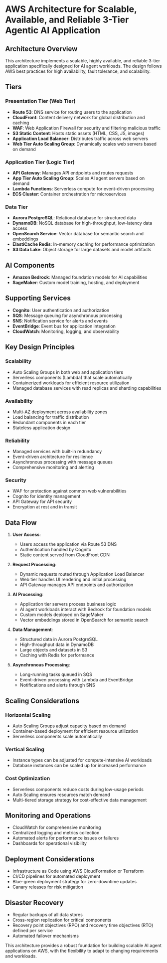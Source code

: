 # AWS Architecture for Scalable, Available, and Reliable 3-Tier Agentic AI Application

## Architecture Overview

This architecture implements a scalable, highly available, and reliable 3-tier application specifically designed for AI agent workloads. The design follows AWS best practices for high availability, fault tolerance, and scalability.

## Tiers

### Presentation Tier (Web Tier)
- **Route 53**: DNS service for routing users to the application
- **CloudFront**: Content delivery network for global distribution and caching
- **WAF**: Web Application Firewall for security and filtering malicious traffic
- **S3 Static Content**: Hosts static assets (HTML, CSS, JS, images)
- **Application Load Balancer**: Distributes traffic across web servers
- **Web Tier Auto Scaling Group**: Dynamically scales web servers based on demand

### Application Tier (Logic Tier)
- **API Gateway**: Manages API endpoints and routes requests
- **App Tier Auto Scaling Group**: Scales AI agent servers based on demand
- **Lambda Functions**: Serverless compute for event-driven processing
- **ECS Cluster**: Container orchestration for microservices

### Data Tier
- **Aurora PostgreSQL**: Relational database for structured data
- **DynamoDB**: NoSQL database for high-throughput, low-latency data access
- **OpenSearch Service**: Vector database for semantic search and embeddings
- **ElastiCache Redis**: In-memory caching for performance optimization
- **S3 Data Lake**: Object storage for large datasets and model artifacts

## AI Components
- **Amazon Bedrock**: Managed foundation models for AI capabilities
- **SageMaker**: Custom model training, hosting, and deployment

## Supporting Services
- **Cognito**: User authentication and authorization
- **SQS**: Message queuing for asynchronous processing
- **SNS**: Notification service for alerts and events
- **EventBridge**: Event bus for application integration
- **CloudWatch**: Monitoring, logging, and observability

## Key Design Principles

### Scalability
- Auto Scaling Groups in both web and application tiers
- Serverless components (Lambda) that scale automatically
- Containerized workloads for efficient resource utilization
- Managed database services with read replicas and sharding capabilities

### Availability
- Multi-AZ deployment across availability zones
- Load balancing for traffic distribution
- Redundant components in each tier
- Stateless application design

### Reliability
- Managed services with built-in redundancy
- Event-driven architecture for resilience
- Asynchronous processing with message queues
- Comprehensive monitoring and alerting

### Security
- WAF for protection against common web vulnerabilities
- Cognito for identity management
- API Gateway for API security
- Encryption at rest and in transit

## Data Flow

1. **User Access**:
   - Users access the application via Route 53 DNS
   - Authentication handled by Cognito
   - Static content served from CloudFront CDN

2. **Request Processing**:
   - Dynamic requests routed through Application Load Balancer
   - Web tier handles UI rendering and initial processing
   - API Gateway manages API endpoints and authorization

3. **AI Processing**:
   - Application tier servers process business logic
   - AI agent workloads interact with Bedrock for foundation models
   - Custom models deployed on SageMaker
   - Vector embeddings stored in OpenSearch for semantic search

4. **Data Management**:
   - Structured data in Aurora PostgreSQL
   - High-throughput data in DynamoDB
   - Large objects and datasets in S3
   - Caching with Redis for performance

5. **Asynchronous Processing**:
   - Long-running tasks queued in SQS
   - Event-driven processing with Lambda and EventBridge
   - Notifications and alerts through SNS

## Scaling Considerations

### Horizontal Scaling
- Auto Scaling Groups adjust capacity based on demand
- Container-based deployment for efficient resource utilization
- Serverless components scale automatically

### Vertical Scaling
- Instance types can be adjusted for compute-intensive AI workloads
- Database instances can be scaled up for increased performance

### Cost Optimization
- Serverless components reduce costs during low-usage periods
- Auto Scaling ensures resources match demand
- Multi-tiered storage strategy for cost-effective data management

## Monitoring and Operations
- CloudWatch for comprehensive monitoring
- Centralized logging and metrics collection
- Automated alerts for performance issues or failures
- Dashboards for operational visibility

## Deployment Considerations
- Infrastructure as Code using AWS CloudFormation or Terraform
- CI/CD pipelines for automated deployment
- Blue-green deployment strategy for zero-downtime updates
- Canary releases for risk mitigation

## Disaster Recovery
- Regular backups of all data stores
- Cross-region replication for critical components
- Recovery point objectives (RPO) and recovery time objectives (RTO) defined per service
- Automated failover mechanisms

This architecture provides a robust foundation for building scalable AI agent applications on AWS, with the flexibility to adapt to changing requirements and workloads.